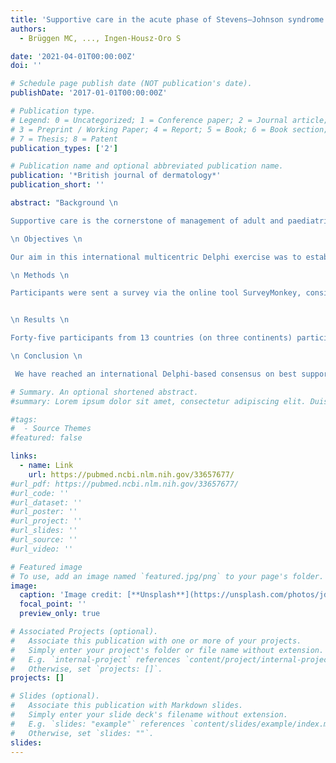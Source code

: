 ```yaml
---
title: 'Supportive care in the acute phase of Stevens–Johnson syndrome and toxic epidermal necrolysis: an international, multidisciplinary Delphi-based consensus'
authors:
  - Brüggen MC, ..., Ingen-Housz-Oro S

date: '2021-04-01T00:00:00Z'
doi: ''

# Schedule page publish date (NOT publication's date).
publishDate: '2017-01-01T00:00:00Z'

# Publication type.
# Legend: 0 = Uncategorized; 1 = Conference paper; 2 = Journal article;
# 3 = Preprint / Working Paper; 4 = Report; 5 = Book; 6 = Book section;
# 7 = Thesis; 8 = Patent
publication_types: ['2']

# Publication name and optional abbreviated publication name.
publication: '*British journal of dermatology*'
publication_short: ''

abstract: "Background \n

Supportive care is the cornerstone of management of adult and paediatric Stevens-Johnson syndrome (SJS) and toxic epidermal necrolysis (TEN). However, consensus on the modalities of supportive care is lacking.

\n Objectives \n

Our aim in this international multicentric Delphi exercise was to establish a multidisciplinary expert consensus to standardize recommendations regarding supportive care in the acute phase of SJS/TEN.

\n Methods \n

Participants were sent a survey via the online tool SurveyMonkey, consisting of 103 statements organized into 11 topics: multidisciplinary team composition, suspect drug management, infection prevention, fluid resuscitation and prevention of hypothermia, nutritional support, pain and psychological distress management, management of acute respiratory failure, local skincare, ophthalmological management, management of other mucosa, and additional measures. Participants evaluated the level of appropriateness of each statement on a scale of 1 (extremely inappropriate) to 9 (extremely appropriate). The results were analysed according to the RAND/UCLA Appropriateness Method.


\n Results \n

Forty-five participants from 13 countries (on three continents) participated. After the first round, a consensus was obtained for 82.5% of the 103 initially proposed statements. After the second round, a final consensus was obtained for 102 statements.

\n Conclusion \n

 We have reached an international Delphi-based consensus on best supportive care practice for SJS/TEN. Our expert consensus should help guide physicians in treating patients with SJS/TEN and thereby improve short-term prognosis and the risk of sequelae."

# Summary. An optional shortened abstract.
#summary: Lorem ipsum dolor sit amet, consectetur adipiscing elit. Duis posuere tellus ac convallis placerat. Proin tincidunt magna sed ex sollicitudin condimentum.

#tags:
#  - Source Themes
#featured: false

links:
  - name: Link
    url: https://pubmed.ncbi.nlm.nih.gov/33657677/
#url_pdf: https://pubmed.ncbi.nlm.nih.gov/33657677/
#url_code: ''
#url_dataset: ''
#url_poster: ''
#url_project: ''
#url_slides: ''
#url_source: ''
#url_video: ''

# Featured image
# To use, add an image named `featured.jpg/png` to your page's folder.
image:
  caption: 'Image credit: [**Unsplash**](https://unsplash.com/photos/jdD8gXaTZsc)'
  focal_point: ''
  preview_only: true

# Associated Projects (optional).
#   Associate this publication with one or more of your projects.
#   Simply enter your project's folder or file name without extension.
#   E.g. `internal-project` references `content/project/internal-project/index.md`.
#   Otherwise, set `projects: []`.
projects: []

# Slides (optional).
#   Associate this publication with Markdown slides.
#   Simply enter your slide deck's filename without extension.
#   E.g. `slides: "example"` references `content/slides/example/index.md`.
#   Otherwise, set `slides: ""`.
slides:
---
```

